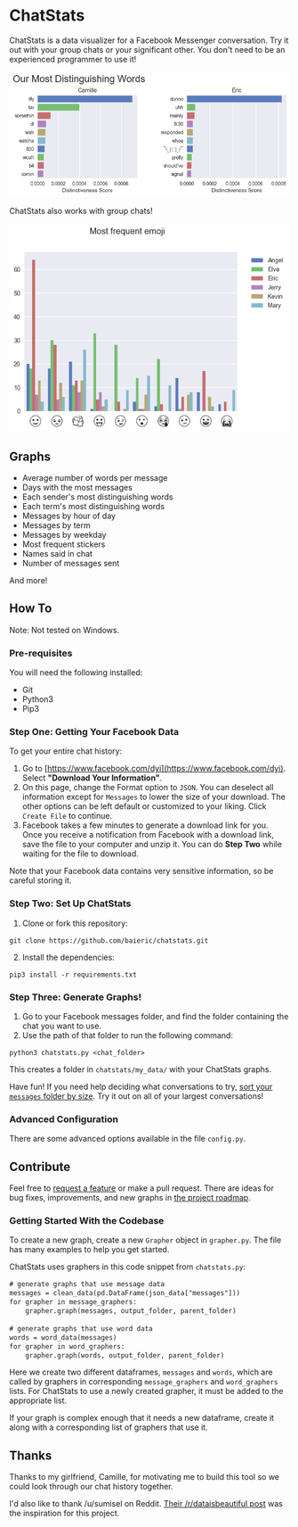 # ChatStats

ChatStats is a data visualizer for a Facebook Messenger conversation. Try it out with your group chats or your significant other. You don't need to be an experienced programmer to use it!

![Graph of our most distinguishing words](examples/our-most-distinguishing-words.png "Graph of our most distinguishing words")

ChatStats also works with group chats!

![Graph of most frequent emoji](examples/most-frequent-emoji.png "Graph of most frequent emoji")

## Graphs

* Average number of words per message
* Days with the most messages
* Each sender's most distinguishing words
* Each term's most distinguishing words
* Messages by hour of day
* Messages by term
* Messages by weekday
* Most frequent stickers
* Names said in chat
* Number of messages sent

And more!

## How To

Note: Not tested on Windows.

### Pre-requisites

You will need the following installed:

* Git
* Python3
* Pip3

### Step One: Getting Your Facebook Data

To get your entire chat history:

1. Go to [https://www.facebook.com/dyi](https://www.facebook.com/dyi). Select **"Download Your Information"**.
2. On this page, change the Format option to `JSON`. You can deselect all information except for `Messages` to lower the size of your download. The other options can be left default or customized to your liking. Click `Create File` to continue.
3. Facebook takes a few minutes to generate a download link for you. Once you receive a notification from Facebook with a download link, save the file to your computer and unzip it. You can do **Step Two** while waiting for the file to download.

Note that your Facebook data contains very sensitive information, so be careful storing it.

### Step Two: Set Up ChatStats

1. Clone or fork this repository:
```
git clone https://github.com/baieric/chatstats.git
```
2. Install the dependencies:
```
pip3 install -r requirements.txt
```

### Step Three: Generate Graphs!

1. Go to your Facebook messages folder, and find the folder containing the chat you want to use.
2. Use the path of that folder to run the following command:
```
python3 chatstats.py <chat_folder>
```
This creates a folder in `chatstats/my_data/` with your ChatStats graphs.

Have fun! If you need help deciding what conversations to try, [sort your `messages` folder by size](http://dailymactips.com/display-the-size-of-all-your-folders-in-the-mac-finder-window/). Try it out on all of your largest conversations!

### Advanced Configuration

There are some advanced options available in the file `config.py`.

## Contribute

Feel free to [request a feature](https://github.com/baieric/chatstats/issues/new) or make a pull request. There are ideas for bug fixes, improvements, and new graphs in [the project roadmap](https://github.com/baieric/chatstats/blob/master/ROADMAP.md).

### Getting Started With the Codebase

To create a new graph, create a new `Grapher` object in `grapher.py`. The file has many examples to help you get started.

ChatStats uses graphers in this code snippet from `chatstats.py`:
```
# generate graphs that use message data
messages = clean_data(pd.DataFrame(json_data["messages"]))
for grapher in message_graphers:
    grapher.graph(messages, output_folder, parent_folder)

# generate graphs that use word data
words = word_data(messages)
for grapher in word_graphers:
    grapher.graph(words, output_folder, parent_folder)
```

Here we create two different dataframes, `messages` and `words`, which are called by graphers in corresponding `message_graphers` and `word_graphers` lists. For ChatStats to use a newly created grapher, it must be added to the appropriate list.

If your graph is complex enough that it needs a new dataframe, create it along with a corresponding list of graphers that use it.

## Thanks

Thanks to my girlfriend, Camille, for motivating me to build this tool so we could look through our chat history together.

I'd also like to thank /u/sumisel on Reddit. [Their /r/dataisbeautiful post](https://www.reddit.com/r/dataisbeautiful/comments/8br5hq/made_this_for_my_bf_on_our_one_year_anniversary_oc/) was the inspiration for this project.
